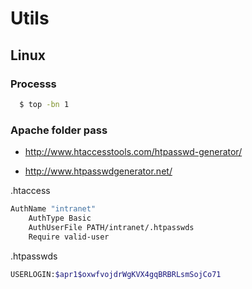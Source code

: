 Utils
=====


Linux
-----

### Processs

```bash
  $ top -bn 1
```

### Apache folder pass

- http://www.htaccesstools.com/htpasswd-generator/

- http://www.htpasswdgenerator.net/

.htaccess

```bash
AuthName "intranet"
    AuthType Basic
    AuthUserFile PATH/intranet/.htpasswds
    Require valid-user
```

.htpasswds

```bash
USERLOGIN:$apr1$oxwfvojdrWgKVX4gqBRBRLsmSojCo71
```
